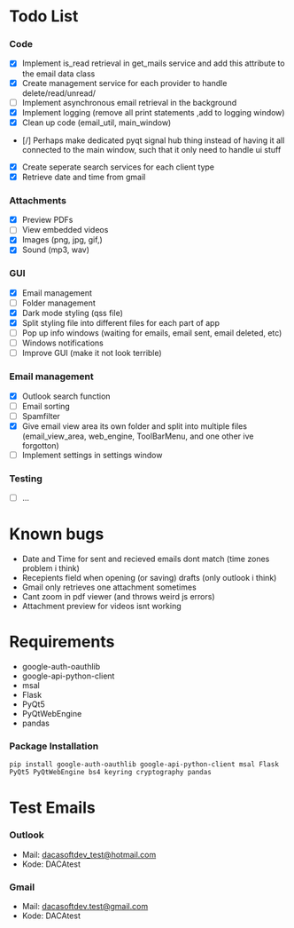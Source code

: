 # Todo List

### Code
- [x] Implement is_read retrieval in get_mails service and add this attribute to the email data class
- [x] Create management service for each provider to handle delete/read/unread/
- [ ] Implement asynchronous email retrieval in the background
- [x] Implement logging (remove all print statements ,add to logging window)
- [x] Clean up code (email_util, main_window)
- [/] Perhaps make dedicated pyqt signal hub thing instead of having it all connected to the main window, such that it only need to handle ui stuff
- [x] Create seperate search services for each client type
- [x] Retrieve date and time from gmail

### Attachments
- [x] Preview PDFs
- [ ] View embedded videos
- [x] Images (png, jpg, gif,)
- [x] Sound (mp3, wav)

### GUI
- [x] Email management
- [ ] Folder management
- [x] Dark mode styling (qss file)
- [x] Split styling file into different files for each part of app
- [ ] Pop up info windows (waiting for emails, email sent, email deleted, etc)
- [ ] Windows notifications
- [ ] Improve GUI (make it not look terrible)

### Email management
- [x] Outlook search function
- [ ] Email sorting
- [ ] Spamfilter
- [x] Give email view area its own folder and split into multiple files (email_view_area, web_engine, ToolBarMenu, and one other ive forgotton)
- [ ] Implement settings in settings window

### Testing
- [ ] ...

# Known bugs
- Date and Time for sent and recieved emails dont match (time zones problem i think)
- Recepients field when opening (or saving) drafts (only outlook i think)
- Gmail only retrieves one attachment sometimes
- Cant zoom in pdf viewer (and throws weird js errors)
- Attachment preview for videos isnt working

# Requirements
- google-auth-oauthlib
- google-api-python-client
- msal
- Flask
- PyQt5
- PyQtWebEngine
- pandas

### Package Installation
```
pip install google-auth-oauthlib google-api-python-client msal Flask PyQt5 PyQtWebEngine bs4 keyring cryptography pandas
```

# Test Emails
### Outlook
- Mail: dacasoftdev_test@hotmail.com
- Kode: DACAtest
### Gmail
- Mail: dacasoftdev.test@gmail.com
- Kode: DACAtest
